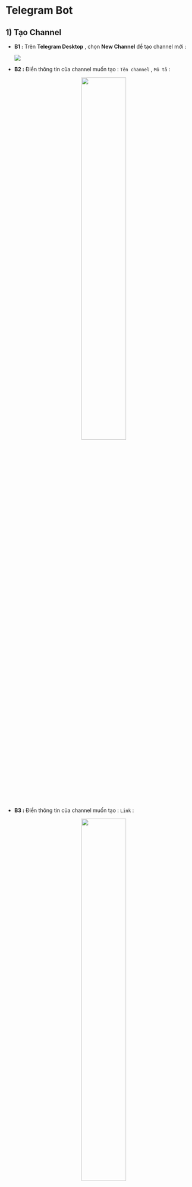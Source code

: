 # Telegram Bot
## **1) Tạo Channel**
- **B1 :** Trên **Telegram Desktop** , chọn **New Channel** để tạo channel mới :
    
    <img src=https://i.imgur.com/NVCTitS.png>

- **B2 :** Điền thông tin của channel muốn tạo : `Tên channel` , `Mô tả` :
    <p align=center><img src=https://i.imgur.com/Rp8429S.png width=50%></p>
- **B3 :** Điền thông tin của channel muốn tạo : `Link` :
    <p align=center><img src=https://i.imgur.com/fPDxFtV.png width=50%></p>
- **B4 :** Channel được tạo thành công :
    <p align=center><img src=https://i.imgur.com/K6gVGG8.png width=70%></p>

## **2) Tạo Bot**
- **B1 :** Tạo Bot với **BotFather** :

## **3) Cài đặt module Telegram**
- Cài đặt module `python-telegram-bot` :
    ```
    $ sudo pip install python-telegram-bot
    ```